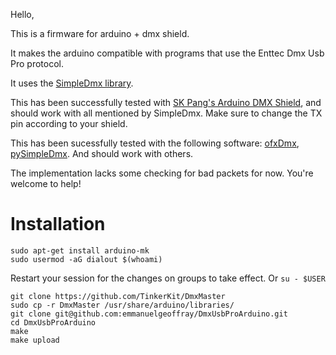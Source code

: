 Hello,

This is a firmware for arduino + dmx shield.

It makes the arduino compatible with programs that use the Enttec Dmx Usb Pro protocol.

It uses the [SimpleDmx library](http://code.google.com/p/tinkerit/wiki/DmxSimple).

This has been successfully tested with [SK Pang's Arduino DMX Shield](http://www.skpang.co.uk/catalog/arduino-dmx-shield-p-663.html), and should work with all mentioned by SimpleDmx. Make sure to change the TX pin according to your shield.

This has been sucessfully tested with the following software: [ofxDmx](https://github.com/kylemcdonald/ofxDmx), [pySimpleDmx](https://github.com/c0z3n/pySimpleDMX). And should work with others.

The implementation lacks some checking for bad packets for now. You're welcome to help!


# Installation

```
sudo apt-get install arduino-mk
sudo usermod -aG dialout $(whoami)
```

Restart your session for the changes on groups to take effect.
Or `su - $USER`

```
git clone https://github.com/TinkerKit/DmxMaster
sudo cp -r DmxMaster /usr/share/arduino/libraries/
git clone git@github.com:emmanuelgeoffray/DmxUsbProArduino.git
cd DmxUsbProArduino
make
make upload
```

